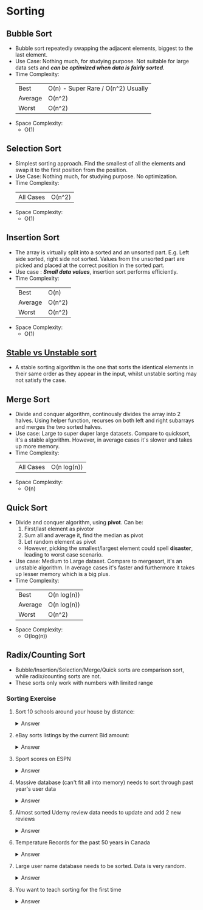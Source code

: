 # Sorting

## Bubble Sort
- Bubble sort repeatedly swapping the adjacent elements, biggest to the last element.
- Use Case: Nothing much, for studying purpose. Not suitable for large data sets and ***can be optimized when data is fairly sorted***.
- Time Complexity:
    <table>
        <tbody>
            <tr>
                <td>Best</td>
                <td>O(n) - Super Rare / O(n^2) Usually</td>
            </tr>
            <tr>
                <td>Average</td>
                <td>O(n^2)</td>
            </tr>
            <tr>
                <td>Worst</td>
                <td>O(n^2)</td>
            </tr>
        </tbody>
    </table>
- Space Complexity:
    - O(1)
## Selection Sort

- Simplest sorting approach. Find the smallest of all the elements and swap it to the first position from the position.
- Use Case: Nothing much, for studying purpose. No optimization.
- Time Complexity:
    <table>
        <tbody>
            <tr>
                <td>All Cases</td>
                <td>O(n^2)</td>
            </tr>
        </tbody>
    </table>
- Space Complexity:
    - O(1)

## Insertion Sort

- The array is virtually split into a sorted and an unsorted part. E.g. Left side sorted, right side not sorted. Values from the unsorted part are picked and placed at the correct position in the sorted part. 
- Use case : ***Small data values***, insertion sort performs efficiently.
- Time Complexity:
    <table>
        <tbody>
            <tr>
                <td>Best</td>
                <td>O(n)</td>
            </tr>
            <tr>
                <td>Average</td>
                <td>O(n^2)</td>
            </tr>
            <tr>
                <td>Worst</td>
                <td>O(n^2)</td>
            </tr>
        </tbody>
    </table>
- Space Complexity:
    - O(1)

## [Stable vs Unstable sort](https://stackoverflow.com/questions/1517793/what-is-stability-in-sorting-algorithms-and-why-is-it-important)
- A stable sorting algorithm is the one that sorts the identical elements in their same order as they appear in the input, whilst unstable sorting may not satisfy the case. 

## Merge Sort

- Divide and conquer algorithm, continously divides the array into 2 halves. Using helper function, recurses on both left and right subarrays and merges the two sorted halves.
- Use case: Large to super duper large datasets. Compare to quicksort, it's a stable algorithm. However, in average cases it's slower and takes up more memory.
- Time Complexity:
    <table>
        <tbody>
            <tr>
                <td>All Cases</td>
                <td>O(n log(n))</td>
            </tr>
        </tbody>
    </table>
- Space Complexity:
    - O(n)

## Quick Sort

- Divide and conquer algorithm, using **pivot**. Can be:
    1. First/last element as pivotor 
    2. Sum all and average it, find the median as pivot
    3. Let random element as pivot
    - However, picking the smallest/largest element could spell **disaster**, leading to worst case scenario.
- Use case: Medium to Large dataset. Compare to mergesort, it's an unstable algorithm. In average cases it's faster and furthermore it takes up lesser memory which is a big plus.
- Time Complexity:
    <table>
        <tbody>
            <tr>
                <td>Best</td>
                <td>O(n log(n))</td>
            </tr>
            <tr>
                <td>Average</td>
                <td>O(n log(n))</td>
            </tr>
            <tr>
                <td>Worst</td>
                <td>O(n^2)</td>
            </tr>
        </tbody>
    </table>
- Space Complexity:
    - O(log(n))

## Radix/Counting Sort
- Bubble/Insertion/Selection/Merge/Quick sorts are comparison sort, while radix/counting sorts are not.
- These sorts only work with numbers with limited range

### Sorting Exercise

1. Sort 10 schools around your house by distance:
    <details><summary>Answer</summary>
    <p>

    ```java
    Insertion Sort
    ```

    </p>
    </details>
2. eBay sorts listings by the current Bid amount:
    <details><summary>Answer</summary>
    <p>

    ```java
    Radix/counting Sort, due to the range limit and numbers for bidding($1~$9xxxx) within integer/2 place float range.
    ```

    </p>
    </details>
3. Sport scores on ESPN
    <details><summary>Answer</summary>
    <p>

    ```java
    Quick Sort, due to many difference requirements in many different sports and memory consumption
    OR
    Radix/counting Sort, due to the range limit and numbers for rating, 0-10
    It doesn't matter, during interview as long as you know how to explain and give your reasons for the answers
    ```

    </p>
    </details>
4. Massive database (can't fit all into memory) needs to sort through past year's user data
    <details><summary>Answer</summary>
    <p>

    ```java
    Quick Sort - For memory concern
    OR
    Merge Sort - Since data is super big, worried about performance issue and if there's external memory provided instead of in-memory
    ```

    </p>
    </details>
5. Almost sorted Udemy review data needs to update and add 2 new reviews
    <details><summary>Answer</summary>
    <p>

    ```java
    Insertion Sort
    ```

    </p>
    </details>
6. Temperature Records for the past 50 years in Canada
    <details><summary>Answer</summary>
    <p>

    ```java
    Radix/counting Sort
    quick sort(if in-memory is a concern)
    ```

    </p>
    </details>
7. Large user name database needs to be sorted. Data is very random.
    <details><summary>Answer</summary>
    <p>

    ```java
    Merge Sort(if in memory is not a concern)
    Quick Sort(if not worried about performance)
    ```

    </p>
    </details>
8. You want to teach sorting for the first time
    <details><summary>Answer</summary>
    <p>

    ```java
    Bubble Sort / Selection Sort
    ```

    </p>
    </details>